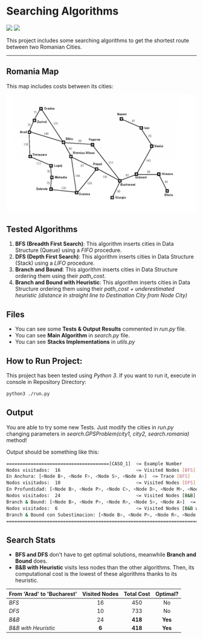 # Searching Algorithms

<img src="https://img.shields.io/badge/license-MIT-green.svg" />  <img src="https://img.shields.io/badge/version-1.0-red.svg" /> 

This project includes some searching algorithms to get the shortest route between two Romanian Cities.

***

## Romania Map

This map includes costs between its cities:

<img src="./Romania Map.png"/>

## Tested Algorithms

1. **BFS (Breadth First Search)**: This algorithm inserts cities in Data Structure (Queue) using a *FIFO* procedure.
2. **DFS (Depth First Search)**: This algorithm inserts cities in Data Structure (Stack) using a *LIFO* procedure.
3. **Branch and Bound**: This algorithm inserts cities in Data Structure ordering them using their *path_cost*.
4. **Branch and Bound with Heuristic**: This algorithm inserts cities in Data Structure ordering them using their *path_cost + underestimated heuristic (distance in straight line to Destination City from Node City)*

## Files

- You can see some **Tests & Output Results** commented in *run.py* file.
- You can see **Main Algorithm** in *search.py* file.
- You can see **Stacks Implementations** in *utils.py*

## How to Run Project:

This project has been tested using *Python 3*. If you want to run it, execute in console in Repository Directory:

```bash
python3 ./run.py
```

## Output

You are able to try some new Tests. Just modify the cities in *run.py* changing parameters in *search.GPSProblem(city1, city2, search.romania)* method!

Output should be something like this:

```bash
======================================[CASO_1]  <= Example Number
Nodos visitados:  16                            <= Visited Nodes [BFS]
En Anchura: [<Node B>, <Node F>, <Node S>, <Node A>]  <= Trace [BFS]
Nodos visitados:  10                            <= Visited Nodes [DFS]
En Profundidad: [<Node B>, <Node P>, <Node C>, <Node D>, <Node M>, <Node L>, <Node T>, <Node A>]  <= Trace [DFS]
Nodos visitados:  24                            <= Visited Nodes [B&B]
Branch & Bound: [<Node B>, <Node P>, <Node R>, <Node S>, <Node A>]  <= Trace [B&B]
Nodos visitados:  6                             <= Visited Nodes [B&B w/ Heur.]
Branch & Bound con Subestimacion: [<Node B>, <Node P>, <Node R>, <Node S>, <Node A>]  <= Trace [B&B w/ Heur.]
====================================================================================
```



## Search Stats

- **BFS and DFS** don't have to get optimal solutions, meanwhile **Branch and Bound** does.
- **B&B with Heuristic** visits less nodes than the other algorithms. Then, its computational cost is the lowest of these algorithms thanks to its heuristic.

| From 'Arad' to 'Bucharest' | Visited Nodes | Total Cost | Optimal? |
| :------------------------- | :-----------: | :--------: | :------: |
| *BFS*                      |      16       |    450     |    No    |
| *DFS*                      |      10       |    733     |    No    |
| *B&B*                      |      24       |  **418**   | **Yes**  |
| *B&B with Heuristic*       |     **6**     |  **418**   | **Yes**  |

